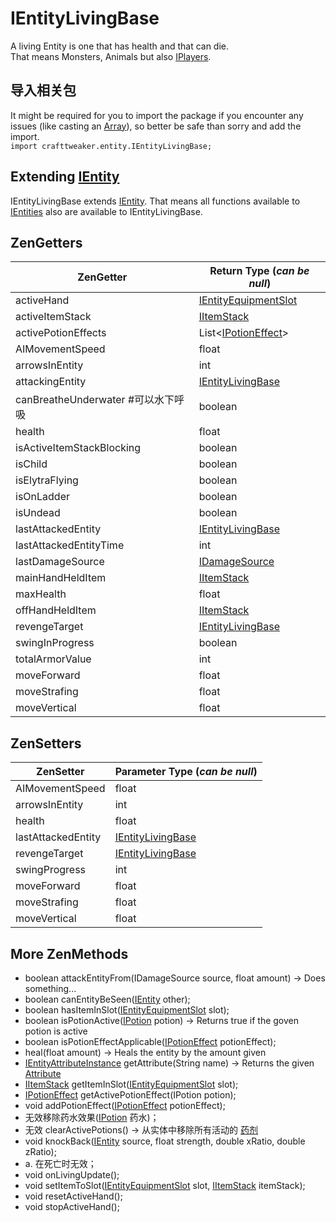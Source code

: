 # IEntityLivingBase

A living Entity is one that has health and that can die.  
That means Monsters, Animals but also [IPlayers](/Vanilla/Players/IPlayer/).

## 导入相关包

It might be required for you to import the package if you encounter any issues (like casting an [Array](/AdvancedFunctions/Arrays_and_Loops/)), so better be safe than sorry and add the import.  
`import crafttweaker.entity.IEntityLivingBase;`

## Extending [IEntity](/Vanilla/Entities/IEntity/)

IEntityLivingBase extends [IEntity](/Vanilla/Entities/IEntity/). That means all functions available to [IEntities](/Vanilla/Entities/IEntity/) also are available to IEntityLivingBase.

## ZenGetters

| ZenGetter                    | Return Type (*can be null*)                                     |
| ---------------------------- | --------------------------------------------------------------- |
| activeHand                   | [IEntityEquipmentSlot](/Vanilla/Entities/IEntityEquipmentSlot/) |
| activeItemStack              | [IItemStack](/Vanilla/Items/IItemStack/)                        |
| activePotionEffects          | List<[IPotionEffect](/Vanilla/Potions/IPotionEffect/)>          |
| AIMovementSpeed              | float                                                           |
| arrowsInEntity               | int                                                             |
| attackingEntity              | [IEntityLivingBase](/Vanilla/Entities/IEntityLivingBase/)       |
| canBreatheUnderwater #可以水下呼吸 | boolean                                                         |
| health                       | float                                                           |
| isActiveItemStackBlocking    | boolean                                                         |
| isChild                      | boolean                                                         |
| isElytraFlying               | boolean                                                         |
| isOnLadder                   | boolean                                                         |
| isUndead                     | boolean                                                         |
| lastAttackedEntity           | [IEntityLivingBase](/Vanilla/Entities/IEntityLivingBase/)       |
| lastAttackedEntityTime       | int                                                             |
| lastDamageSource             | [IDamageSource](/Vanilla/Damage/IDamageSource/)                 |
| mainHandHeldItem             | [IItemStack](/Vanilla/Items/IItemStack/)                        |
| maxHealth                    | float                                                           |
| offHandHeldItem              | [IItemStack](/Vanilla/Items/IItemStack/)                        |
| revengeTarget                | [IEntityLivingBase](/Vanilla/Entities/IEntityLivingBase/)       |
| swingInProgress              | boolean                                                         |
| totalArmorValue              | int                                                             |
| moveForward                  | float                                                           |
| moveStrafing                 | float                                                           |
| moveVertical                 | float                                                           |

## ZenSetters

| ZenSetter          | Parameter Type (*can be null*)                            |
| ------------------ | --------------------------------------------------------- |
| AIMovementSpeed    | float                                                     |
| arrowsInEntity     | int                                                       |
| health             | float                                                     |
| lastAttackedEntity | [IEntityLivingBase](/Vanilla/Entities/IEntityLivingBase/) |
| revengeTarget      | [IEntityLivingBase](/Vanilla/Entities/IEntityLivingBase/) |
| swingProgress      | int                                                       |
| moveForward        | float                                                     |
| moveStrafing       | float                                                     |
| moveVertical       | float                                                     |

## More ZenMethods

- boolean attackEntityFrom(IDamageSource source, float amount) → Does something...
- boolean canEntityBeSeen([IEntity](/Vanilla/Entities/IEntity/) other);
- boolean hasItemInSlot([IEntityEquipmentSlot](/Vanilla/Entities/IEntityEquipmentSlot/) slot);
- boolean isPotionActive([IPotion](/Vanilla/Potions/IPotion/) potion) → Returns true if the goven potion is active
- boolean isPotionEffectApplicable([IPotionEffect](/Vanilla/Potions/IPotionEffect/) potionEffect);
- heal(float amount) → Heals the entity by the amount given
- [IEntityAttributeInstance](/Vanilla/Entities/Attributes/IEntityAttributeInstance/) getAttribute(String name) → Returns the given [Attribute](/Vanilla/Entities/Attributes/IEntityAttributeInstance/)
- [IItemStack](/Vanilla/Items/IItemStack/) getItemInSlot([IEntityEquipmentSlot](/Vanilla/Entities/IEntityEquipmentSlot/) slot);
- [IPotionEffect](/Vanilla/Potions/IPotionEffect/) getActivePotionEffect(IPotion potion);
- void addPotionEffect([IPotionEffect](/Vanilla/Potions/IPotionEffect/) potionEffect);
- 无效移除药水效果([IPotion](/Vanilla/Potions/IPotion/) 药水)；
- 无效 clearActivePotions() -> 从实体中移除所有活动的 [药剂](/Vanilla/Potions/IPotion/)
- void knockBack([IEntity](/Vanilla/Entities/IEntity/) source, float strength, double xRatio, double zRatio);
- a. 在死亡时无效；
- void onLivingUpdate();
- void setItemToSlot([IEntityEquipmentSlot](/Vanilla/Entities/IEntityEquipmentSlot/) slot, [IItemStack](/Vanilla/Items/IItemStack/) itemStack);
- void resetActiveHand();
- void stopActiveHand();